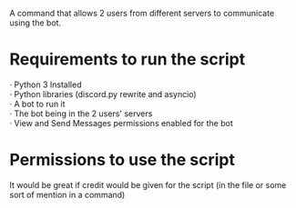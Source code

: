 A command that allows 2 users from different servers to communicate using the bot.
# Requirements to run the script
· Python 3 Installed </br >
· Python libraries (discord.py rewrite and asyncio) </br >
· A bot to run it </br >
· The bot being in the 2 users' servers </br >
· View and Send Messages permissions enabled for the bot
# Permissions to use the script
It would be great if credit would be given for the script (in the file or some sort of mention in a command)